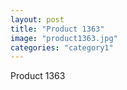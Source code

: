```yaml
---
layout: post
title: "Product 1363"
image: "product1363.jpg"
categories: "category1"
---
```

Product 1363
